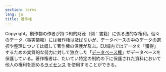 ```yaml
---
section: terms
lang: ja
title: 著作権
---
```


Copyright。創作物の作者が持つ知的財産（例：書籍）に係る法的な権利。個々のデータ（事実情報）には著作権は及ばないが、データベースの中のデータの選択や整理については概して著作権の保護が及ぶ。EU域内ではデータを「獲得」するための実質的な努力に対して独立した「[データベース権](../database-rights/)」がデータベースを保護している。著作権者は、たいてい特定の制約の下に保護された資料において他人の権利を認める[ライセンス](../licence/) を使用することができる。
